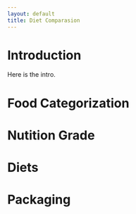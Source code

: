 ```yaml
---
layout: default
title: Diet Comparasion
---
```



# Introduction

Here is the intro.

# Food Categorization

# Nutition Grade

# Diets

# Packaging








